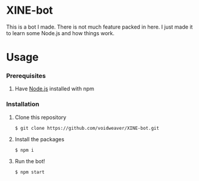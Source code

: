 # XINE-bot
This is a bot I made. There is not much feature packed in here. I just made it to learn some Node.js and how things work.

# Usage
### Prerequisites
1. Have [Node.js](https://nodejs.org) installed with npm
### Installation
1. Clone this repository
   ```shell
   $ git clone https://github.com/voidweaver/XINE-bot.git
   ```
2. Install the packages
   ```shell
   $ npm i
   ```
3. Run the bot!
   ```shell
   $ npm start
   ```
